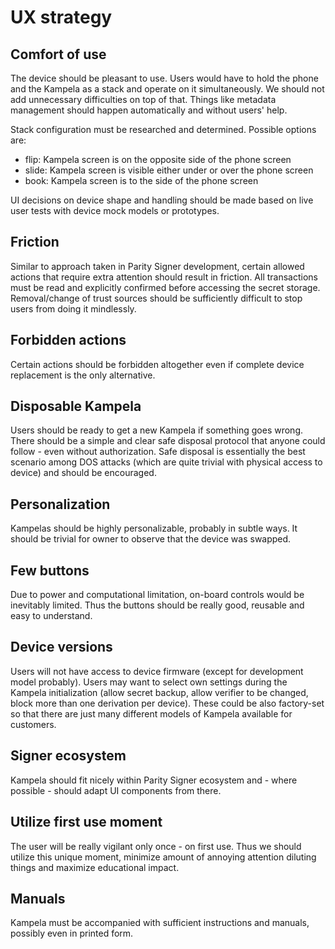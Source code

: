 # UX strategy

## Comfort of use

The device should be pleasant to use. Users would have to hold the phone and the Kampela as a stack and operate on it simultaneously. We should not add unnecessary difficulties on top of that. Things like metadata management should happen automatically and without users' help.

Stack configuration must be researched and determined. Possible options are:
- flip: Kampela screen is on the opposite side of the phone screen
- slide: Kampela screen is visible either under or over the phone screen
- book: Kampela screen is to the side of the phone screen

UI decisions on device shape and handling should be made based on live user tests with device mock models or prototypes.

## Friction

Similar to approach taken in Parity Signer development, certain allowed actions that require extra attention should result in friction. All transactions must be read and explicitly confirmed before accessing the secret storage. Removal/change of trust sources should be sufficiently difficult to stop users from doing it mindlessly.

## Forbidden actions

Certain actions should be forbidden altogether even if complete device replacement is the only alternative.

## Disposable Kampela

Users should be ready to get a new Kampela if something goes wrong. There should be a simple and clear safe disposal protocol that anyone could follow - even without authorization. Safe disposal is essentially the best scenario among DOS attacks (which are quite trivial with physical access to device) and should be encouraged.

## Personalization

Kampelas should be highly personalizable, probably in subtle ways. It should be trivial for owner to observe that the device was swapped.

## Few buttons

Due to power and computational limitation, on-board controls would be inevitably limited. Thus the buttons should be really good, reusable and easy to understand.

## Device versions

Users will not have access to device firmware (except for development model probably). Users may want to select own settings during the Kampela initialization (allow secret backup, allow verifier to be changed, block more than one derivation per device). These could be also factory-set so that there are just many different models of Kampela available for customers.

## Signer ecosystem

Kampela should fit nicely within Parity Signer ecosystem and - where possible - should adapt UI components from there.

## Utilize first use moment

The user will be really vigilant only once - on first use. Thus we should utilize this unique moment, minimize amount of annoying attention diluting things and maximize educational impact.

## Manuals

Kampela must be accompanied with sufficient instructions and manuals, possibly even in printed form.

